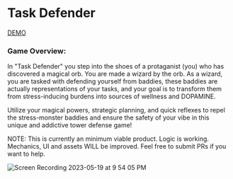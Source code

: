 
# Task Defender
[DEMO](hdbham.github.io/TowerDefenseTodos/)

### Game Overview:



In "Task Defender" you step into the shoes of a protaganist (you) who has discovered a magical orb. You are made a wizard by the orb. As a wizard, you are tasked with defending yourself from baddies, these baddies are actually representations of your tasks, and your goal is to transform them from stress-inducing burdens into sources of wellness and DOPAMINE.

Utilize your magical powers, strategic planning, and quick reflexes to repel the stress-monster baddies and ensure the safety of your vibe in this unique and addictive tower defense game!

NOTE: This is currently an minimum viable product. Logic is working. Mechanics, UI and assets WILL be improved. Feel free to submit PRs if you want to help.


![Screen Recording 2023-05-19 at 9 54 05 PM](https://github.com/hdbham/TowerDefenseTodos/assets/13264116/98c2219c-3e3f-46f1-b122-ef2c715503d6)

